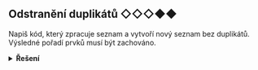 ## Odstranění duplikátů ◇◇◇◆◆

Napiš kód, který zpracuje seznam a vytvoří nový seznam bez duplikátů. Výsledné pořadí prvků musí být zachováno.

<details>
<summary><b>Řešení</b></summary>


```python
ciste = []

for cislo in [1, 2, 1, 100, 3, 3, 4]:
    if cislo not in ciste:
        ciste.append(cislo)

print(ciste)
```

</details>
